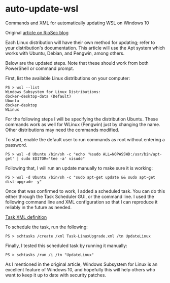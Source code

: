 # auto-update-wsl
Commands and XML for automatically updating WSL on Windows 10

Original [article on RioSec blog](https://www.riosec.com/articles/automatingwindowssubsystemforlinuxupdates)

Each Linux distribution will have their own method for updating; refer to your distribution's documentation. This article will use the Apt system which works with Ubuntu, Debian, and Pengwin, among others.

Below are the updated steps. Note that these should work from both PowerShell or command prompt.

First, list the available Linux distributions on your computer:

    PS > wsl --list
    Windows Subsystem for Linux Distributions:
    docker-desktop-data (Default)
    Ubuntu
    docker-desktop
    WLinux

For the following steps I will be specifying the distribution Ubuntu. These commands work as well for WLinux (Pengwin) just by changing the name. Other distributions may need the commands modified.

To start, enable the default user to run commands as root without entering a password.

`PS > wsl -d Ubuntu /bin/sh -c "echo '%sudo ALL=NOPASSWD:/usr/bin/apt-get' | sudo EDITOR='tee -a' visudo"`

Following that, I will run an update manually to make sure it is working:

`PS > wsl -d Ubuntu /bin/sh -c "sudo apt-get update && sudo apt-get dist-upgrade -y"`

Once that was confirmed to work, I added a scheduled task. You can do this either through the Task Scheduler GUI, or the command line. I used the following command line and XML configuration so that I can reproduce it reliably in the future as needed.

[Task XML definition](Task-LinuxUpgrade.xml)

To schedule the task, run the following:

`PS > schtasks /create /xml Task-LinuxUpgrade.xml /tn UpdateLinux`

Finally, I tested this scheduled task by running it manually:

`PS > schtasks /run /i /tn "UpdateLinux"`

As I mentioned in the original article, Windows Subsystem for Linux is an excellent feature of Windows 10, and hopefully this will help others who want to keep it up to date with security patches.
